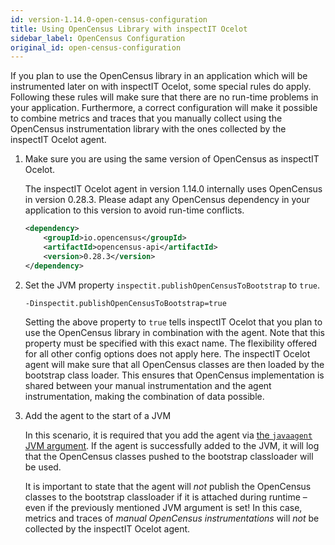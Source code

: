 ```yaml
---
id: version-1.14.0-open-census-configuration
title: Using OpenCensus Library with inspectIT Ocelot
sidebar_label: OpenCensus Configuration
original_id: open-census-configuration
---
```


If you plan to use the OpenCensus library in an application which will be instrumented later on with inspectIT Ocelot, some special rules do apply.
Following these rules will make sure that there are no run-time problems in your application.
Furthermore, a correct configuration will make it possible to combine metrics and traces that you manually collect using the OpenCensus instrumentation library with the ones collected by the inspectIT Ocelot agent.

1. Make sure you are using the same version of OpenCensus as inspectIT Ocelot.
   
   The inspectIT Ocelot agent in version 1.14.0 internally uses OpenCensus in version 0.28.3. Please adapt any OpenCensus dependency in your application to this version to avoid run-time conflicts.
   ```XML
   <dependency>
       <groupId>io.opencensus</groupId>
       <artifactId>opencensus-api</artifactId>
       <version>0.28.3</version>
   </dependency>
   ```

2. Set the JVM property `inspectit.publishOpenCensusToBootstrap` to `true`.

   ```
   -Dinspectit.publishOpenCensusToBootstrap=true
   ```

   Setting the above property to `true` tells inspectIT Ocelot that you plan to use the OpenCensus library in combination with the agent. Note that this property must be specified with this exact name. The flexibility offered for all other config options does not apply here. The inspectIT Ocelot agent will make sure that all OpenCensus classes are then loaded by the bootstrap class loader. This ensures that OpenCensus implementation is shared between your manual instrumentation and the agent instrumentation, making the combination of data possible.

3. Add the agent to the start of a JVM

   In this scenario, it is required that you add the agent via [the `javaagent` JVM argument](getting-started/installation.md#adding-the-agent-to-a-jvm). If the agent is successfully added to the JVM, it will log that the OpenCensus classes pushed to the bootstrap classloader will be used.

   It is important to state that the agent will *not* publish the OpenCensus classes to the bootstrap classloader if it is attached during runtime – even if the previously mentioned JVM argument is set! In this case, metrics and traces of *manual OpenCensus instrumentations* will *not* be collected by the inspectIT Ocelot agent.